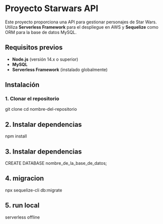 # Proyecto Starwars API

Este proyecto proporciona una API para gestionar personajes de Star Wars. Utiliza **Serverless Framework** para el despliegue en AWS y **Sequelize** como ORM para la base de datos MySQL.

## Requisitos previos
- **Node.js** (versión 14.x o superior)
- **MySQL**
- **Serverless Framework** (instalado globalmente)

## Instalación

### 1. Clonar el repositorio
git clone <url-del-repositorio>
cd nombre-del-repositorio

## 2. Instalar dependencias
npm install

## 3. Instalar dependencias
CREATE DATABASE nombre_de_la_base_de_datos;

## 4. migracion

npx sequelize-cli db:migrate

## 5. run local

serverless offline
